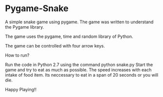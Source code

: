 # Pygame-Snake
A simple snake game using pygame. The game was written to understand the Pygame library.

The game uses the pygame, time and random library of Python. 

The game can be controlled with four arrow keys.

How to run?

Run the code in Python 2.7 using the command python snake.py
Start the game and try to eat as much as possible. The speed increases with each intake of food item. Its neccessary to eat in a
span of 20 seconds or you will die.

Happy Playing!!
